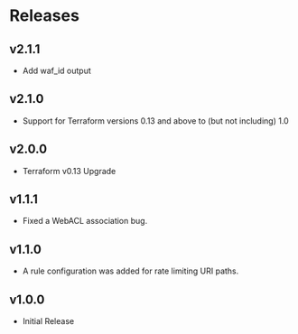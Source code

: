 # Releases

## v2.1.1

- Add waf_id output

## v2.1.0

- Support for Terraform versions 0.13 and above to (but not including) 1.0

## v2.0.0

- Terraform v0.13 Upgrade

## v1.1.1

- Fixed a WebACL association bug.

## v1.1.0

- A rule configuration was added for rate limiting URI paths.

## v1.0.0

- Initial Release
